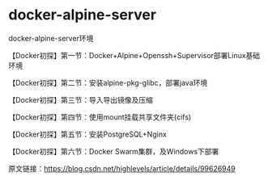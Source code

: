 # docker-alpine-server
docker-alpine-server环境


【Docker初探】第一节：Docker+Alpine+Openssh+Supervisor部署Linux基础环境

【Docker初探】第二节：安装alpine-pkg-glibc，部署java环境

【Docker初探】第三节：导入导出镜像及压缩

【Docker初探】第四节：使用mount挂载共享文件夹(cifs)

【Docker初探】第五节：安装PostgreSQL+Nginx

【Docker初探】第六节：Docker Swarm集群，及Windows下部署

原文链接：https://blog.csdn.net/highlevels/article/details/99626949